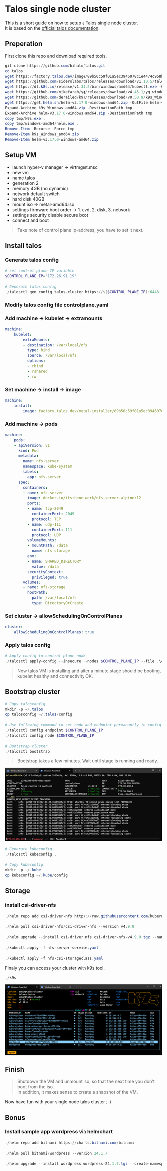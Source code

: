 # Talos single node cluster

This is a short guide on how to setup a Talos single node cluster.  
It is based on the [official talos documentation](https://www.talos.dev/v1.10/talos-guides/install/virtualized-platforms/hyper-v/).  

## Preperation

First clone this repo and download required tools.

```powershell
git clone https://github.com/bihalu/talos.git
cd talos
wget https://factory.talos.dev/image/89b50c59f01a5ec3946078c1e4474c958b6f7fe9064654e15385ad1ad73f536c/v1.10.5/metal-amd64.iso -OutFile metal-amd64.iso
wget https://github.com/siderolabs/talos/releases/download/v1.10.5/talosctl-windows-amd64.exe -OutFile talosctl.exe
wget https://dl.k8s.io/release/v1.33.2/bin/windows/amd64/kubectl.exe -OutFile kubectl.exe
wget https://github.com/mikefarah/yq/releases/download/v4.45.1/yq_windows_amd64.exe -OutFile yq.exe
wget https://github.com/derailed/k9s/releases/download/v0.50.9/k9s_Windows_amd64.zip -OutFile k9s_Windows_amd64.zip
wget https://get.helm.sh/helm-v3.17.0-windows-amd64.zip -OutFile helm-v3.17.0-windows-amd64.zip
Expand-Archive k9s_Windows_amd64.zip -DestinationPath tmp
Expand-Archive helm-v3.17.0-windows-amd64.zip -DestinationPath tmp
copy tmp/k9s.exe .
copy tmp/windows-amd64/helm.exe .
Remove-Item -Recurse -Force tmp
Remove-Item k9s_Windows_amd64.zip
Remove-Item helm-v3.17.0-windows-amd64.zip
```

## Setup VM

* launch hyper-v manager -> virtmgmt.msc
* new vm
* name talos
* generation 2
* memory 4GB (no dynamic)
* network default switch
* hard disk 40GB
* mount iso -> metal-amd64.iso
* settings firmware boot order -> 1. dvd, 2. disk, 3. network
* settings security disable secure boot
* connect and boot

> Take note of control plane ip-address, you have to set it next.

## Install talos

### Generate talos config

```powershell
# set control plane IP variable
$CONTROL_PLANE_IP='172.26.91.19'

# Generate talos config
./talosctl gen config talos-cluster https://$($CONTROL_PLANE_IP):6443 --output-dir .
```

### Modify talos config file controlplane.yaml

### Add machine -> kubelet -> extramounts

```yaml
machine:
    kubelet:
        extraMounts:
        - destination: /var/local/nfs
          type: bind
          source: /var/local/nfs
          options:
          - rbind
          - rshared
          - rw

```

### Set machine -> install -> image

```yaml
machine:
    install:
        image: factory.talos.dev/metal-installer/89b50c59f01a5ec3946078c1e4474c958b6f7fe9064654e15385ad1ad73f536c:v1.10.5

```

### Add machine -> pods

```yaml
machine:
    pods:
    - apiVersion: v1
      kind: Pod
      metadata:
        name: nfs-server
        namespace: kube-system
        labels:
          app: nfs-server
      spec:
        containers:
        - name: nfs-server
          image: docker.io/itsthenetwork/nfs-server-alpine:12
          ports:
          - name: tcp-2049 
            containerPort: 2049
            protocol: TCP
          - name: udp-111
            containerPort: 111
            protocol: UDP
          volumeMounts:
          - mountPath: /data
            name: nfs-storage
          env:
          - name: SHARED_DIRECTORY
            value: /data
          securityContext:
            privileged: true
        volumes:
        - name: nfs-storage
          hostPath:
            path: /var/local/nfs
            type: DirectoryOrCreate

```

### Set cluster -> allowSchedulingOnControlPlanes

```yaml
cluster:
    allowSchedulingOnControlPlanes: true
```

### Apply talos config

```powershell
# Apply config to control plane node
./talosctl apply-config --insecure --nodes $CONTROL_PLANE_IP --file .\controlplane.yaml

```

> Now talos VM is installing and after a minute stage should be booting, kubelet healthy and connectivity OK.

## Bootstrap cluster

```powershell
# Copy talosconfig
mkdir -p ~/.talos
cp talosconfig ~/.talos/config

# Use following command to set node and endpoint permanantly in config so you dont have to type it everytime
./talosctl config endpoint $CONTROL_PLANE_IP
./talosctl config node $CONTROL_PLANE_IP

# Bootstrap cluster
./talosctl bootstrap

```
> Bootstrap takes a few minutes. Wait until stage is running and ready.

![booting](./booting.png)

```powershell
# Generate kubeconfig
./talosctl kubeconfig .

# Copy kubeconfig
mkdir -p ~/.kube
cp kubeconfig ~/.kube/config

```

## Storage

### install csi-driver-nfs

```powershell
./helm repo add csi-driver-nfs https://raw.githubusercontent.com/kubernetes-csi/csi-driver-nfs/master/charts

./helm pull csi-driver-nfs/csi-driver-nfs --version v4.9.0

./helm upgrade --install csi-driver-nfs csi-driver-nfs-v4.9.0.tgz --namespace kube-system --version v4.9.0

./kubectl apply -f nfs-server-service.yaml

./kubectl apply -f nfs-csi-storageclass.yaml

```

Finaly you can access your cluster with k9s tool.

```powershell
./k9s

```

![k9s](./k9s.png)

## Finish

> Shutdown the VM and unmount iso, so that the next time you don't boot from the iso.  
  In addition, it makes sense to create a snapshot of the VM.

Now have fun with your single node talos cluster ;-)


## Bonus

### Install sample app wordpress via helmchart

```powershell
./helm repo add bitnami https://charts.bitnami.com/bitnami

./helm pull bitnami/wordpress --version 24.1.7

./helm upgrade --install wordpress wordpress-24.1.7.tgz --create-namespace --namespace wordpress --version 24.1.7 --set service.type=NodePort --set service.nodePorts.http=30000 --set mariadb.auth.rootPassword="topsecret" --set mariadb.auth.password="secret" --set wordpressUsername="admin"

```
